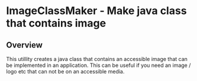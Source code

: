 # ImageClassMaker - Make java class that contains image
## Overview
This utillity creates a java class that contains an accessible image that can be implemented in an application. This can be useful if you need an image / logo etc that can not be on an accessible media.

